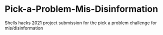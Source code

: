 # Pick-a-Problem-Mis-Disinformation
Shells hacks 2021 project submission for the pick a problem challenge for mis/disinformation
